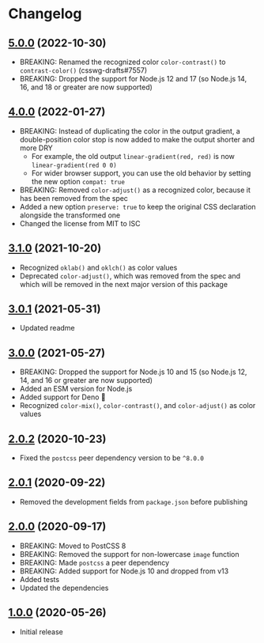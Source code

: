 # Changelog

## [5.0.0] (2022-10-30)
- BREAKING: Renamed the recognized color `color-contrast()`
  to `contrast-color()` (csswg-drafts#7557)
- BREAKING: Dropped the support for Node.js 12 and 17
  (so Node.js 14, 16, and 18 or greater are now supported)

## [4.0.0] (2022-01-27)
- BREAKING: Instead of duplicating the color in the output gradient,
  a double-position color stop is now added
  to make the output shorter and more DRY
  - For example, the old output `linear-gradient(red, red)`
    is now `linear-gradient(red 0 0)`
  - For wider browser support, you can use the old behavior
    by setting the new option `compat: true`
- BREAKING: Removed `color-adjust()` as a recognized color,
  because it has been removed from the spec
- Added a new option `preserve: true`
  to keep the original CSS declaration alongside the transformed one
- Changed the license from MIT to ISC

## [3.1.0] (2021-10-20)
- Recognized `oklab()` and `oklch()` as color values
- Deprecated `color-adjust()`, which was removed from the spec
  and which will be removed in the next major version of this package

## [3.0.1] (2021-05-31)
- Updated readme

## [3.0.0] (2021-05-27)
- BREAKING: Dropped the support for Node.js 10 and 15
  (so Node.js 12, 14, and 16 or greater are now supported)
- Added an ESM version for Node.js
- Added support for Deno&nbsp;🦕
- Recognized `color-mix()`, `color-contrast()`, and `color-adjust()`
  as color values

## [2.0.2] (2020-10-23)
- Fixed the `postcss` peer dependency version to be `^8.0.0`

## [2.0.1] (2020-09-22)
- Removed the development fields from `package.json` before publishing

## [2.0.0] (2020-09-17)
- BREAKING: Moved to PostCSS&nbsp;8
- BREAKING: Removed the support for non-lowercase `image` function
- BREAKING: Made `postcss` a peer dependency
- BREAKING: Added support for Node.js 10 and dropped from v13
- Added tests
- Updated the dependencies

## [1.0.0] (2020-05-26)
- Initial release

[5.0.0]: https://github.com/valtlai/postcss-color-image/compare/4.0.0...5.0.0
[4.0.0]: https://github.com/valtlai/postcss-color-image/compare/3.1.0...4.0.0
[3.1.0]: https://github.com/valtlai/postcss-color-image/compare/3.0.1...3.1.0
[3.0.1]: https://github.com/valtlai/postcss-color-image/compare/3.0.0...3.0.1
[3.0.0]: https://github.com/valtlai/postcss-color-image/compare/v2.0.2...3.0.0
[2.0.2]: https://github.com/valtlai/postcss-color-image/compare/v2.0.1...v2.0.2
[2.0.1]: https://github.com/valtlai/postcss-color-image/compare/v2.0.0...v2.0.1
[2.0.0]: https://github.com/valtlai/postcss-color-image/compare/v1.0.0...v2.0.0
[1.0.0]: https://github.com/valtlai/postcss-color-image/releases/tag/v1.0.0
